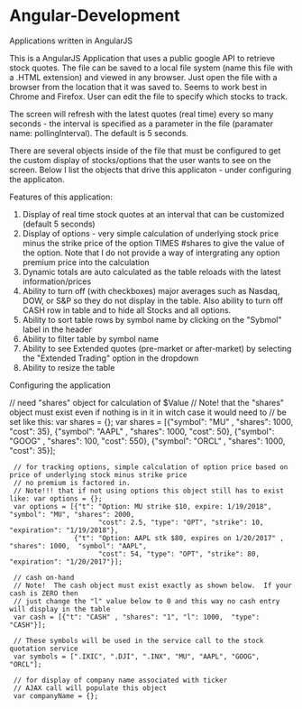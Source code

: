 # Angular-Development
Applications written in AngularJS

This is a AngularJS Application that uses a public google API to retrieve stock quotes.
The file can be saved to a local file system (name this file with a .HTML extension) and viewed in 
any browser.  Just open the file with a browser from the location that it was saved to.
Seems to work best in Chrome and Firefox.  User can edit the file to specify which stocks to track.

The screen will refresh with the latest quotes (real time) every so many seconds - the interval is
specified as a parameter in the file (paramater name:  pollingInterval).  The default is 5 seconds.

There are several objects inside of the file that must be configured to get the custom display
of stocks/options that the user wants to see on the screen.  Below I list the objects that drive
this applicaton - under configuring the applicaton.

Features of this application:

1) Display of real time stock quotes at an interval that can be customized (default 5 seconds)
2) Display of options - very simple calculation of underlying stock price minus the strike price
   of the option TIMES #shares to give the value of the option.  Note that I do not provide a way
   of intergrating any option premium price into the calculation
3) Dynamic totals are auto calculated as the table reloads with the latest information/prices
4) Ability to turn off (with checkboxes) major averages such as Nasdaq, DOW, or S&P so they do not 
   display in the table.  Also ability to turn off CASH row in table and to hide all Stocks and all
   options.
5) Ability to sort table rows by symbol name by clicking on the "Sybmol" label in the header
6) Ability to filter table by symbol name
7) Ability to see Extended quotes (pre-market or after-market) by selecting the "Extended Trading"
   option in the dropdown
8) Ability to resize the table

Configuring the application

   // need "shares" object for calculation of $Value
   // Note! that the "shares" object must exist even if nothing is in it in witch case it would need to 
	 // be set like this: 	var shares = {};
     var shares = [{"symbol": "MU" , "shares": 1000, "cost": 35}, 
                {"symbol": "AAPL" , "shares": 1000, "cost": 50},
				{"symbol": "GOOG" , "shares": 100, "cost": 550},
				{"symbol": "ORCL" , "shares": 1000, "cost": 35}];
      
     // for tracking options, simple calculation of option price based on price of underlying stock minus strike price
     // no premium is factored in.  
     // Note!!! that if not using options this object still has to exist like: var options = {};
	 var options = [{"t": "Option: MU strike $10, expire: 1/19/2018", "symbol": "MU", "shares": 2000, 
                          "cost": 2.5, "type": "OPT", "strike": 10, "expiration": "1/19/2018"}, 
                 	{"t": "Option: AAPL stk $80, expires on 1/20/2017" , "shares": 1000,  "symbol": "AAPL", 
                          "cost": 54, "type": "OPT", "strike": 80, "expiration": "1/20/2017"}];
        
     // cash on-hand
     // Note!  The cash object must exist exactly as shown below.  If your cash is ZERO then
     // just change the "l" value below to 0 and this way no cash entry will display in the table
     var cash = [{"t": "CASH" , "shares": "1", "l": 1000,  "type": "CASH"}]; 

     // These symbols will be used in the service call to the stock quotation service
     var symbols = [".IXIC", ".DJI", ".INX", "MU", "AAPL", "GOOG", "ORCL"];
	
     // for display of company name associated with ticker
     // AJAX call will populate this object
     var companyName = {};
  
